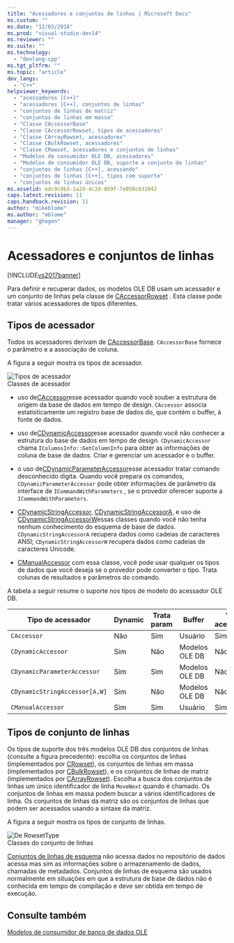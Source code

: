 ```yaml
---
title: "Acessadores e conjuntos de linhas | Microsoft Docs"
ms.custom: ""
ms.date: "12/03/2016"
ms.prod: "visual-studio-dev14"
ms.reviewer: ""
ms.suite: ""
ms.technology: 
  - "devlang-cpp"
ms.tgt_pltfrm: ""
ms.topic: "article"
dev_langs: 
  - "C++"
helpviewer_keywords: 
  - "acessadores [C++]"
  - "acessadores [C++], conjuntos de linhas"
  - "conjuntos de linhas de matriz"
  - "conjuntos de linhas em massa"
  - "Classe CAccessorBase"
  - "Classe CAccessorRowset, tipos de acessadores"
  - "Classe CArrayRowset, acessadores"
  - "Classe CBulkRowset, acessadores"
  - "Classe CRowset, acessadores e conjuntos de linhas"
  - "Modelos de consumidor OLE DB, acessadores"
  - "Modelos de consumidor OLE DB, suporte a conjunto de linhas"
  - "conjuntos de linhas [C++], acessando"
  - "conjuntos de linhas [C++], tipos com suporte"
  - "conjuntos de linhas únicos"
ms.assetid: edc9c8b3-1a2d-4c2d-869f-7e058c631042
caps.latest.revision: 11
caps.handback.revision: 11
author: "mikeblome"
ms.author: "mblome"
manager: "ghogen"
---
```

# Acessadores e conjuntos de linhas
[!INCLUDE[vs2017banner](../../assembler/inline/includes/vs2017banner.md)]

Para definir e recuperar dados, os modelos OLE DB usam um acessador e um conjunto de linhas pela classe de [CAccessorRowset](../Topic/CAccessorRowset%20Class.md) .  Esta classe pode tratar vários acessadores de tipos diferentes.  
  
## Tipos de acessador  
 Todos os acessadores derivam de [CAccessorBase](../../data/oledb/caccessorbase-class.md).  `CAccessorBase` fornece o parâmetro e a associação de coluna.  
  
 A figura a seguir mostra os tipos de acessador.  
  
 ![Tipos de acessador](../../data/oledb/media/vcaccessortypes.png "vcAccessorTypes")  
Classes de acessador  
  
-   uso de[CAccessor](../Topic/CAccessor%20Class.md)esse acessador quando você souber a estrutura de origem da base de dados em tempo de design.  `CAccessor` associa estatisticamente um registro base de dados do, que contém o buffer, à fonte de dados.  
  
-   uso de[CDynamicAccessor](../../data/oledb/cdynamicaccessor-class.md)esse acessador quando você não conhecer a estrutura do base de dados em tempo de design.  `CDynamicAccessor` chama `IColumnsInfo::GetColumnInfo` para obter as informações de coluna de base de dados.  Criar e gerenciar um acessador e o buffer.  
  
-   o uso de[CDynamicParameterAccessor](../../data/oledb/cdynamicparameteraccessor-class.md)esse acessador tratar comando desconhecido digita.  Quando você prepara os comandos, `CDynamicParameterAccessor` pode obter informações de parâmetro da interface de `ICommandWithParameters` , se o provedor oferecer suporte a `ICommandWithParameters`.  
  
-   [CDynamicStringAccessor](../../data/oledb/cdynamicstringaccessor-class.md), [CDynamicStringAccessorA](../../data/oledb/cdynamicstringaccessora-class.md), e uso de [CDynamicStringAccessorW](../../data/oledb/cdynamicstringaccessorw-class.md)essas classes quando você não tenha nenhum conhecimento do esquema de base de dados.  `CDynamicStringAccessorA` recupera dados como cadeias de caracteres ANSI; `CDynamicStringAccessorW` recupera dados como cadeias de caracteres Unicode.  
  
-   [CManualAccessor](../Topic/CManualAccessor%20Class.md) com essa classe, você pode usar qualquer os tipos de dados que você deseja se o provedor pode converter o tipo.  Trata colunas de resultados e parâmetros do comando.  
  
 A tabela a seguir resume o suporte nos tipos de modelo do acessador OLE DB.  
  
|Tipo de acessador|Dynamic|Trata param|Buffer|Vários acessadores|  
|-----------------------|-------------|-----------------|------------|------------------------|  
|`CAccessor`|Não|Sim|Usuário|Sim|  
|`CDynamicAccessor`|Sim|Não|Modelos OLE DB|Não|  
|`CDynamicParameterAccessor`|Sim|Sim|Modelos OLE DB|Não|  
|`CDynamicStringAccessor[A,W]`|Sim|Não|Modelos OLE DB|Não|  
|`CManualAccessor`|Sim|Sim|Usuário|Sim|  
  
## Tipos de conjunto de linhas  
 Os tipos de suporte dos três modelos OLE DB dos conjuntos de linhas \(consulte a figura precedente\): escolha os conjuntos de linhas \(implementados por [CRowset](../Topic/CRowset%20Class.md)\), os conjuntos de linhas em massa \(implementados por [CBulkRowset](../Topic/CBulkRowset%20Class.md)\), e os conjuntos de linhas de matriz \(implementados por [CArrayRowset](../../data/oledb/carrayrowset-class.md)\).  Escolha a busca dos conjuntos de linhas um único identificador de linha `MoveNext` quando é chamado.  Os conjuntos de linhas em massa podem buscar a vários identificadores de linha.  Os conjuntos de linhas da matriz são os conjuntos de linhas que podem ser acessados usando a sintaxe da matriz.  
  
 A figura a seguir mostra os tipos de conjunto de linhas.  
  
 ![De RowsetType](../Image/vcRowsetTypes.gif "vcRowsetTypes")  
Classes do conjunto de linhas  
  
 [Conjuntos de linhas de esquema](../../data/oledb/obtaining-metadata-with-schema-rowsets.md) não acessa dados no repositório de dados acessa mas sim as informações sobre o armazenamento de dados, chamadas de metadados.  Conjuntos de linhas de esquema são usados normalmente em situações em que a estrutura de base de dados não é conhecida em tempo de compilação e deve ser obtida em tempo de execução.  
  
## Consulte também  
 [Modelos de consumidor de banco de dados OLE](../../data/oledb/ole-db-consumer-templates-cpp.md)